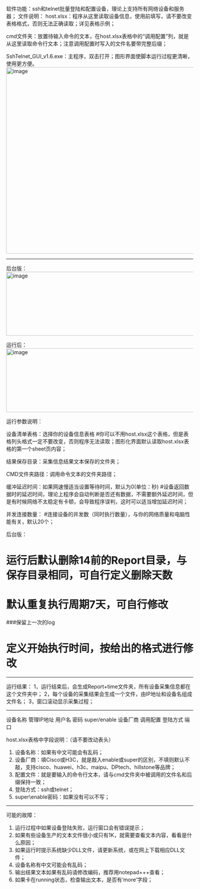 软件功能：ssh和telnet批量登陆和配置设备，理论上支持所有网络设备和服务器；
文件说明：
host.xlsx：程序从这里读取设备信息，使用前填写，请不要改变表格格式，否则无法正确读取；详见表格示例；

cmd文件夹：放置待输入命令的文本，在host.xlsx表格中的“调用配置”列，就是从这里读取命令行文本；注意调用配置时写入的文件名要带完整后缀；

SshTelnet_GUI_v1.6.exe：主程序，双击打开；图形界面使脚本运行过程更清晰，使用更方便。
 <img width="555" height="502" alt="image" src="https://github.com/user-attachments/assets/2b6bd0e7-1416-48f3-bac6-a30c954fcf84" />

*******************************************************************************
后台版：
 <img width="555" height="172" alt="image" src="https://github.com/user-attachments/assets/e7dfa86b-8591-4745-b664-5deebbaf54a8" />

运行后：
<img width="555" height="172" alt="image" src="https://github.com/user-attachments/assets/a3ba2e4b-12de-45ec-9cd8-fcf81a44bd04" />
 

运行参数说明：

设备清单表格：选择你的设备信息表格
#你可以不用host.xlsx这个表格，但是表格列头格式一定不要改变，否则程序无法读取；图形化界面默认读取host.xlsx表格的第一个sheet页内容；

结果保存目录：采集信息结果文本保存的文件夹；

CMD文件夹路径：调用命令文本的文件夹路径；

缓冲延迟时间：如果网速慢适当设置等待时间，默认为0(单位：秒)
#设备返回数据时的延迟时间，理论上程序会自动判断是否还有数据，不需要额外延迟时间，但是有时候网络不太稳定有卡顿，会导致程序误判，这时可以适当增加延迟时间；

并发连接数量：
#连接设备的并发数（同时执行数量），与你的网络质量和电脑性能有关，默认20个；



后台版：
# 运行后默认删除14前的Report目录，与保存目录相同，可自行定义删除天数
# 默认重复执行周期7天，可自行修改
###保留上一次的log
# 定义开始执行时间，按给出的格式进行修改

*******************************************************************************
运行结果：
1，运行结束后，会生成Report+time文件夹，所有设备采集信息都在这个文件夹中；
2，每个设备的采集结果会生成一个文件，由IP地址和设备名组成文件名；
3，窗口滚动显示采集过程；

*******************************************************************************
设备名称	管理IP地址	用户名	密码	super/enable	设备厂商	调用配置	登陆方式	端口

host.xlsx表格中字段说明：（请不要改动表头）
1.	设备名称：如果有中文可能会有乱码；
2.	设备厂商：填Cisco或H3C，就是敲入enable或super的区别，不填则默认不敲，支持cisco、huawei、h3c、maipu、DPtech、hillstone等品牌；
3.	配置文件：就是要输入的命令行文本，请与cmd文件夹中被调用的文件名和后缀保持一致；
4.	登陆方式：ssh或telnet；
5.	super\enable密码：如果没有可以不写；

*******************************************************************************
可能的故障：
1.	运行过程中如果设备登陆失败，运行窗口会有错误提示；
2.	如果有些设备生产的文本文件很小或只有1K，就需要查看文本内容，看看是什么原因；
3.	如果运行时提示系统缺少DLL文件，请更新系统，或在网上下载相应DLL文件；
4.	设备名称有中文可能会有乱码；
5.	输出结果文本如果有乱码请修改编码，推荐用notepad+++查看；
6.	如果卡在running状态，检查输出文本，是否有‘more’字段；
